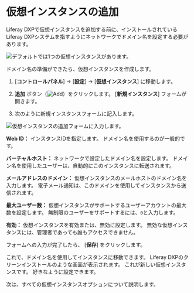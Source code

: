 # 仮想インスタンスの追加

Liferay DXPで仮想インスタンスを追加する前に、インストールされているLiferay DXPシステムを指すようにネットワークでドメイン名を設定する必要があります。

![デフォルトでは1つの仮想インスタンスがあります。](./adding-a-virtual-instance/images/01.png)

ドメイン名の準備ができたら、仮想インスタンスを作成します。

1. [**コントロールパネル**] → [**設定**] → [**仮想インスタンス**] に移動します。

2. **追加** ボタン（![Add](../../../images/icon-add.png)）をクリックします。 [**新規インスタンス**] フォームが開きます。

3.  次のように新規インスタンスフォームに記入します。

![仮想インスタンスの追加フォームに入力します。](./adding-a-virtual-instance/images/02.png)

**Web ID：** インスタンスIDを指定します。 ドメイン名を使用するのが一般的です。

**バーチャルホスト：** ネットワークで設定したドメイン名を設定します。 ドメイン名を使用したユーザーは、自動的にこのインスタンスに転送されます。

**メールアドレスのドメイン：** 仮想インスタンスのメールホストのドメイン名を入力します。 電子メール通知は、このドメインを使用してインスタンスから送信されます。

**最大ユーザー数：** 仮想インスタンスがサポートするユーザーアカウントの最大数を設定します。 無制限のユーザーをサポートするには、`0`と入力します。

**有効：** 仮想インスタンスを有効または、無効に設定します。 無効な仮想インスタンスには、管理者であっても誰もアクセスできません。

フォームへの入力が完了したら、 [**保存**] をクリックします。

これで、ドメイン名を使用してインスタンスに移動できます。 Liferay DXPのクリーンインストールのような画面が表示されます。 これが新しい仮想インスタンスです。 好きなように設定できます。

次は、すべての仮想インスタンスオプションについて説明します。
